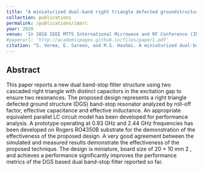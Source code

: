 ```yaml
---
title: "A miniaturized dual-band right triangle defected groundstructure band stop filter for energy harvesting applications"
collection: publications
permalink: /publications/imarc
year: 2020
venue: 'In 2018 IEEE MTTS International Microwave and RF Conference (IMaRC)'
#paperurl: 'http://academicpages.github.io/files/paper1.pdf'
citation: "S. Verma, E. Sareen, and M.S. Hashmi. A miniaturized dual-band right triangle defected groundstructure band stop filter for energy harvesting applications. <i>In 2018 IEEE MTTS International Microwave and RF Conference (IMaRC)</i>, pages 1–3, 2018. doi: 10.1109/IMaRC.2018.8877313."
---
```

## Abstract
This paper reports a new dual band-stop filter structure using two cascaded right triangle with distinct capacitors in the excitation gap to ensure two resonances. 
The proposed design represents a right triangle defected ground structure (DGS) band-stop resonator analyzed by roll-off factor, effective capacitance and 
effective inductance. An appropriate equivalent parallel LC circuit model has been developed for performance analysis. A prototype operating at 0.93 GHz and 
2.44 GHz frequencies has been developed on Rogers RO4350B substrate for the demonstration of the effectiveness of the proposed design. A very good agreement 
between the simulated and measured results demonstrate the effectiveness of the proposed technique. The design is miniature, board size of 20 × 10 mm 2 , 
and achieves a performance significantly improves the performance metrics of the DGS based dual band-stop filter reported so far.
